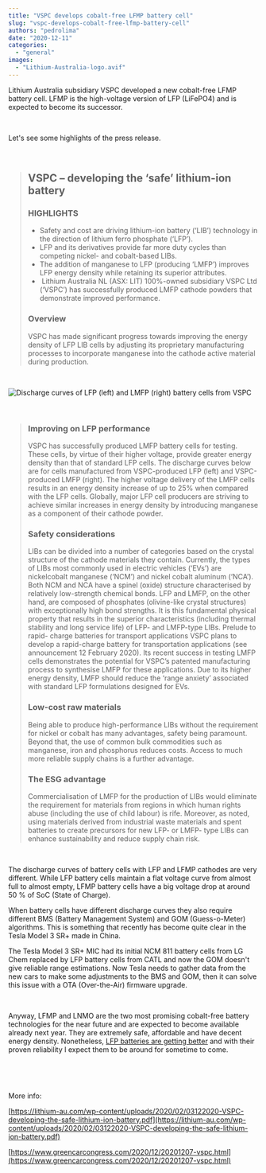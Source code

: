 ```yaml
---
title: "VSPC develops cobalt-free LFMP battery cell"
slug: "vspc-develops-cobalt-free-lfmp-battery-cell"
authors: "pedrolima"
date: "2020-12-11"
categories: 
  - "general"
images: 
  - "Lithium-Australia-logo.avif"
---
```


Lithium Australia subsidiary VSPC developed a new cobalt-free LFMP battery cell. LFMP is the high-voltage version of LFP (LiFePO4) and is expected to become its successor.

 

Let's see some highlights of the press release.

 

> ## VSPC – developing the ‘safe’ lithium-ion battery
> 
> ### HIGHLIGHTS
> 
> - Safety and cost are driving lithium-ion battery (‘LIB’) technology in the direction of lithium ferro phosphate (‘LFP’).
> - LFP and its derivatives provide far more duty cycles than competing nickel- and cobalt-based LIBs.
> - The addition of manganese to LFP (producing ‘LMFP’) improves LFP energy density while retaining its superior attributes.
> -  Lithium Australia NL (ASX: LIT) 100%-owned subsidiary VSPC Ltd (‘VSPC’) has successfully produced LMFP cathode powders that demonstrate improved performance.
> 
> ### Overview
> 
> VSPC has made significant progress towards improving the energy density of LFP LIB cells by adjusting its proprietary manufacturing processes to incorporate manganese into the cathode active material during production.

 

![Discharge curves of LFP (left) and LMFP (right) battery cells from VSPC](images/Discharge-curves-of-LFP-left-and-LMFP-right-battery-cells-from-VSPC.avif)

 

> ### Improving on LFP performance
> 
> VSPC has successfully produced LMFP battery cells for testing. These cells, by virtue of their higher voltage, provide greater energy density than that of standard LFP cells. The discharge curves below are for cells manufactured from VSPC-produced LFP (left) and VSPC-produced LMFP (right). The higher voltage delivery of the LMFP cells results in an energy density increase of up to 25% when compared with the LFP cells. Globally, major LFP cell producers are striving to achieve similar increases in energy density by introducing manganese as a component of their cathode powder.
> 
> ### Safety considerations
> 
> LIBs can be divided into a number of categories based on the crystal structure of the cathode materials they contain. Currently, the types of LIBs most commonly used in electric vehicles (‘EVs’) are nickelcobalt manganese (‘NCM’) and nickel cobalt aluminum (‘NCA’). Both NCM and NCA have a spinel (oxide) structure characterised by relatively low-strength chemical bonds. LFP and LMFP, on the other hand, are composed of phosphates (olivine-like crystal structures) with exceptionally high bond strengths. It is this fundamental physical property that results in the superior characteristics (including thermal stability and long service life) of LFP- and LMFP-type LIBs. Prelude to rapid- charge batteries for transport applications VSPC plans to develop a rapid-charge battery for transportation applications (see announcement 12 February 2020). Its recent success in testing LMFP cells demonstrates the potential for VSPC’s patented manufacturing process to synthesise LMFP for these applications. Due to its higher energy density, LMFP should reduce the ‘range anxiety’ associated with standard LFP formulations designed for EVs.
> 
> ### Low-cost raw materials
> 
> Being able to produce high-performance LIBs without the requirement for nickel or cobalt has many advantages, safety being paramount. Beyond that, the use of common bulk commodities such as manganese, iron and phosphorus reduces costs. Access to much more reliable supply chains is a further advantage.
> 
> ### The ESG advantage
> 
> Commercialisation of LMFP for the production of LIBs would eliminate the requirement for materials from regions in which human rights abuse (including the use of child labour) is rife. Moreover, as noted, using materials derived from industrial waste materials and spent batteries to create precursors for new LFP- or LMFP- type LIBs can enhance sustainability and reduce supply chain risk.

 

The discharge curves of battery cells with LFP and LFMP cathodes are very different. While LFP battery cells maintain a flat voltage curve from almost full to almost empty, LFMP battery cells have a big voltage drop at around 50 % of SoC (State of Charge).

When battery cells have different discharge curves they also require different BMS (Battery Management System) and GOM (Guess-o-Meter) algorithms. This is something that recently has become quite clear in the Tesla Model 3 SR+ made in China.

The Tesla Model 3 SR+ MIC had its initial NCM 811 battery cells from LG Chem replaced by LFP battery cells from CATL and now the GOM doesn't give reliable range estimations. Now Tesla needs to gather data from the new cars to make some adjustments to the BMS and GOM, then it can solve this issue with a OTA (Over-the-Air) firmware upgrade.

 

Anyway, LFMP and LNMO are the two most promising cobalt-free battery technologies for the near future and are expected to become available already next year. They are extremely safe, affordable and have decent energy density. Nonetheless, [LFP batteries are getting better](/2020/09/19/cobalt-free-lfp-battery-cells-to-reach-210-wh-kg-this-year/) and with their proven reliability I expect them to be around for sometime to come.

 

 

More info:

[https://lithium-au.com/wp-content/uploads/2020/02/03122020-VSPC-developing-the-safe-lithium-ion-battery.pdf](https://lithium-au.com/wp-content/uploads/2020/02/03122020-VSPC-developing-the-safe-lithium-ion-battery.pdf)

[https://www.greencarcongress.com/2020/12/20201207-vspc.html](https://www.greencarcongress.com/2020/12/20201207-vspc.html)
